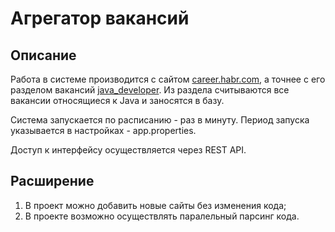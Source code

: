 # Агрегатор вакансий


## Описание

Работа в системе производится с сайтом [career.habr.com](https://career.habr.com), а точнее с его разделом вакансий [java_developer](https://career.habr.com/vacancies/java_developer). Из раздела считываются все вакансии относящиеся к Java и заносятся в базу.

Система запускается по расписанию - раз в минуту. Период запуска указывается в настройках - app.properties.

Доступ к интерфейсу осуществляется через REST API.

## Расширение

1. В проект можно добавить новые сайты без изменения кода;
2. В проекте возможно осуществлять паралельный парсинг кода.


